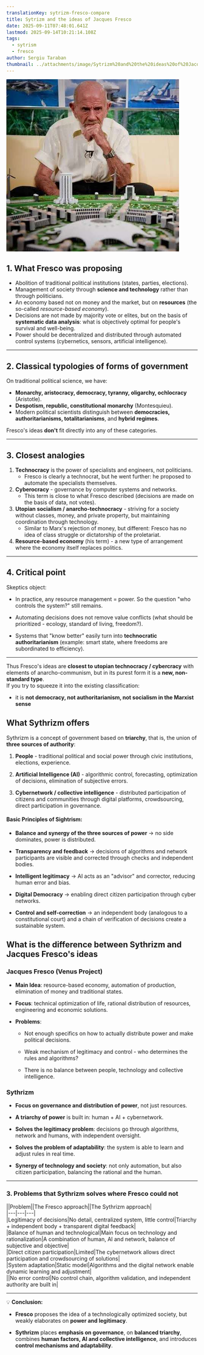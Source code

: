 ```yaml
---
translationKey: sytrizm-fresco-compare
title: Sytrizm and the ideas of Jacques Fresco
date: 2025-09-11T07:48:01.641Z
lastmod: 2025-09-14T10:21:14.108Z
tags:
  - sytrism
  - fresco
author: Sergiu Taraban
thumbnail: ../attachments/image/Sytrizm%20and%20the%20ideas%20of%20Jacques%20Fresco-1757674501100.jpeg
---
```

![](/attachments/image/Sytrizm%20and%20the%20ideas%20of%20Jacques%20Fresco-1757674501100.jpeg)

## 1. What Fresco was proposing

* Abolition of traditional political institutions (states, parties, elections).
* Management of society through **science and technology** rather than through politicians.
* An economy based not on money and the market, but on **resources** (the so-called *resource-based economy*).
* Decisions are not made by majority vote or elites, but on the basis of **systematic data analysis**: what is objectively optimal for people's survival and well-being.
* Power should be decentralized and distributed through automated control systems (cybernetics, sensors, artificial intelligence).

***

## 2. Classical typologies of forms of government

On traditional political science, we have:

* **Monarchy, aristocracy, democracy, tyranny, oligarchy, ochlocracy** (Aristotle).
* **Despotism, republic, constitutional monarchy** (Montesquieu).
* Modern political scientists distinguish between **democracies, authoritarianisms, totalitarianisms**, and **hybrid regimes**.

Fresco's ideas **don't** fit directly into any of these categories.

***

## 3. Closest analogies

1. **Technocracy** is the power of specialists and engineers, not politicians.
   * Fresco is clearly a technocrat, but he went further: he proposed to automate the specialists themselves.
2. **Cyberocracy** - governance by computer systems and networks.
   * This term is close to what Fresco described (decisions are made on the basis of data, not votes).
3. **Utopian socialism / anarcho-technocracy** - striving for a society without classes, money, and private property, but maintaining coordination through technology.
   * Similar to Marx's rejection of money, but different: Fresco has no idea of class struggle or dictatorship of the proletariat.
4. **Resource-based economy** (his term) - a new type of arrangement where the economy itself replaces politics.

***

## 4. Critical point

Skeptics object:

* In practice, any resource management = power. So the question "who controls the system?" still remains.

* Automating decisions does not remove value conflicts (what should be prioritized - ecology, standard of living, freedom?).

* Systems that "know better" easily turn into **technocratic authoritarianism** (example: smart state, where freedoms are subordinated to efficiency).

***

Thus Fresco's ideas are **closest to utopian technocracy / cybercracy** with elements of anarcho-communism, but in its purest form it is a **new, non-standard type**.\
If you try to squeeze it into the existing classification:

* it is **not democracy, not authoritarianism, not socialism in the Marxist sense**

## **What Sythrizm offers**

Sythrizm is a concept of government based on **triarchy**, that is, the union of **three sources of authority**:

1. **People** - traditional political and social power through civic institutions, elections, experience.

2. **Artificial Intelligence (AI)** - algorithmic control, forecasting, optimization of decisions, elimination of subjective errors.

3. **Cybernetwork / collective intelligence** - distributed participation of citizens and communities through digital platforms, crowdsourcing, direct participation in governance.

#### Basic Principles of Sightrism:

* **Balance and synergy of the three sources of power** → no side dominates, power is distributed.

* **Transparency and feedback** → decisions of algorithms and network participants are visible and corrected through checks and independent bodies.

* **Intelligent legitimacy** → AI acts as an "advisor" and corrector, reducing human error and bias.

* **Digital Democracy** → enabling direct citizen participation through cyber networks.

* **Control and self-correction** → an independent body (analogous to a constitutional court) and a chain of verification of decisions create a sustainable system.

## **What is the difference between Sythrizm and Jacques Fresco's ideas**

### Jacques Fresco (Venus Project)

* **Main Idea**: resource-based economy, automation of production, elimination of money and traditional states.

* **Focus**: technical optimization of life, rational distribution of resources, engineering and economic solutions.

* **Problems**:

  * Not enough specifics on how to actually distribute power and make political decisions.

  * Weak mechanism of legitimacy and control - who determines the rules and algorithms?

  * There is no balance between people, technology and collective intelligence.

### Sythrizm

* **Focus on governance and distribution of power**, not just resources.

* **A triarchy of power** is built in: human + AI + cybernetwork.

* **Solves the legitimacy problem**: decisions go through algorithms, network and humans, with independent oversight.

* **Solves the problem of adaptability**: the system is able to learn and adjust rules in real time.

* **Synergy of technology and society**: not only automation, but also citizen participation, balancing the rational and the human.

***

### 3. **Problems that Sythrizm solves where Fresco could not**

||Problem||The Fresco approach||The Sythrizm approach|\
\|---|---|---|\
|Legitimacy of decisions|No detail, centralized system, little control|Triarchy + independent body + transparent digital feedback|\
|Balance of human and technological|Main focus on technology and rationalization|A combination of human, AI and network, balance of subjective and objective|\
|Direct citizen participation|Limited|The cybernetwork allows direct participation and crowdsourcing of solutions|\
|System adaptation|Static model|Algorithms and the digital network enable dynamic learning and adjustment|\
||No error control|No control chain, algorithm validation, and independent authority are built in|

***

💡 **Conclusion:**

* **Fresco** proposes the idea of a technologically optimized society, but weakly elaborates on **power and legitimacy**.

* **Sythrizm** places **emphasis on governance**, on **balanced triarchy**, combines **human factors, AI and collective intelligence**, and introduces **control mechanisms and adaptability**.

